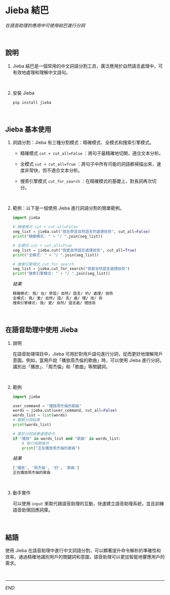 # Jieba 結巴

_在語音助理的應用中可使用結巴進行分詞_

<br>

## 說明
1. Jieba 結巴是一個常用的中文詞語分割工具，廣泛應用於自然語言處理中，可有效地處理和理解中文語句。

<br>

2. 安裝 Jieba
   
   ```bash
   pip install jieba
   ```

<br>

## Jieba 基本使用

1.  詞語分割：Jieba 有三種分割模式：精確模式、全模式和搜索引擎模式。

    - 精確模式 `cut + cut_all=False` ：將句子最精確地切開，適合文本分析。

    - 全模式 `cut + cut_all=True` ：將句子中所有可能的詞語都掃描出來，速度非常快，但不適合文本分析。

    - 搜索引擎模式 `cut_for_search` ：在精確模式的基礎上，對長詞再次切分。

<br>

2. 範例：以下是一個使用 Jieba 進行詞語分割的簡單範例。

    ```python
    import jieba

    # 精確模式 cut + cut_all=False
    seg_list = jieba.cut("我在學習自然語言的處理技術", cut_all=False)
    print("精確模式: " + "/ ".join(seg_list))

    # 全模式 cut + cut_all=True
    seg_list = jieba.cut("我愛自然語言處理技術", cut_all=True)
    print("全模式: " + "/ ".join(seg_list))

    # 搜索引擎模式 cut_for_search
    seg_list = jieba.cut_for_search("我愛自然語言處理技術")
    print("搜索引擎模式: " + "/ ".join(seg_list))
    ```
    _結果_
    ```bash
    精確模式: 我/ 在/ 學習/ 自然/ 語言/ 的/ 處理/ 技術
    全模式: 我/ 愛/ 自然/ 語/ 言/ 處/ 理/ 技/ 術
    搜索引擎模式: 我/ 愛/ 自然/ 語言處/ 理技術
    ```

<br>

## 在語音助理中使用 Jieba

1. 說明

    在語音助理項目中，Jieba 可用於對用戶語句進行分詞，從而更好地理解用戶意圖。例如，當用戶說「播放周杰倫的歌曲」時，可以使用 Jieba 進行分詞，識別出「播放」、「周杰倫」和「歌曲」等關鍵詞。

<br>

2.  範例

    ```python
    import jieba

    user_command = "播放周杰倫的歌曲"
    words = jieba.cut(user_command, cut_all=False)
    words_list = list(words)
    # 觀察分詞結果
    print(words_list)

    # 基於分詞結果處理命令
    if "播放" in words_list and "歌曲" in words_list:
        # 執行相關操作
        print("正在播放周杰倫的歌曲")
    ```
    _結果_
    ```bash
    ['播放', '周杰倫', '的', '歌曲']
    正在播放周杰倫的歌曲
    ```

<br>

3. 動手實作

    可以使用 `input` 來取代跟語音助理的互動，快速建立語音助理系統，並且訓練語音助理回應詞庫。

<br>

## 結語

使用 Jieba 在語音助理中進行中文詞語分割，可以顯著提升命令解析的準確性和效率。通過精確地識別用戶的關鍵詞和意圖，語音助理可以更加智能地響應用戶的需求。


<br>

---

_END_
